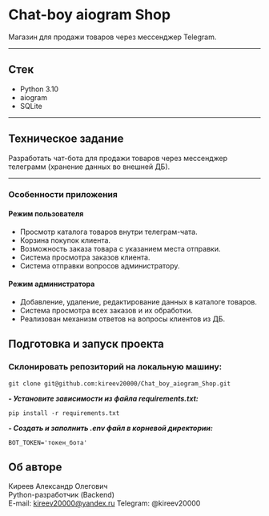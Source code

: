 # Chat-boy aiogram Shop
Магазин для продажи товаров через мессенджер Telegram.

---
## Стек
- Python 3.10
- aiogram
- SQLite
___

## Техническое задание

Разработать чат-бота для продажи товаров через мессенджер телеграмм (хранение данных во внешней ДБ).

---
### Особенности приложения
#### Режим пользователя
- Просмотр каталога товаров внутри телеграм-чата.
- Корзина покупок клиента.
- Возможность заказа товара с указанием места отправки.
- Система просмотра заказов клиента.
- Система отправки вопросов администратору.

#### Режим администратора
- Добавление, удаление, редактирование данных в каталоге товаров.
- Система просмотра всех заказов и их обработки.
- Реализован механизм ответов на вопросы клиентов из ДБ.

## Подготовка и запуск проекта
### Склонировать репозиторий на локальную машину:
```
git clone git@github.com:kireev20000/Chat_boy_aiogram_Shop.git
```
***- Установите зависимости из файла requirements.txt:***
```
pip install -r requirements.txt
```

***- Cоздать и заполнить .env файл в корневой директории:***
```
BOT_TOKEN='токен_бота'
```
## Об авторе <a id=7></a>

Киреев Александр Олегович  
Python-разработчик (Backend)  
E-mail: kireev20000@yandex.ru
Telegram: @kireev20000
